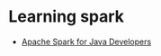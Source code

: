 # Learning spark

* [Apache Spark for Java Developers]([https://www.udemy.com/course/apache-spark-for-java-developers/])
